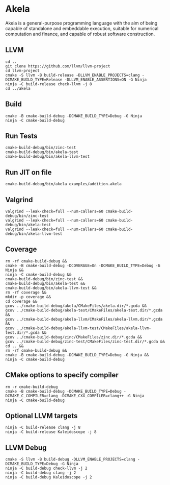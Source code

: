 # Akela
Akela is a general-purpose programming language with the aim of being
capable of standalone and embeddable execution,
suitable for numerical computation and finance,
and capable of robust software construction.

## LLVM
    cd ..
    git clone https://github.com/llvm/llvm-project
    cd llvm-project
	cmake -S llvm -B build-release -DLLVM_ENABLE_PROJECTS=clang -DCMAKE_BUILD_TYPE=Release -DLLVM_ENABLE_ASSERTIONS=ON -G Ninja
	ninja -C build-release check-llvm -j 8
    cd ../akela

## Build
    cmake -B cmake-build-debug -DCMAKE_BUILD_TYPE=Debug -G Ninja
    ninja -C cmake-build-debug

## Run Tests
    cmake-build-debug/bin/zinc-test
    cmake-build-debug/bin/akela-test
    cmake-build-debug/bin/akela-llvm-test

## Run JIT on file
    cmake-build-debug/bin/akela examples/addition.akela

## Valgrind
    valgrind --leak-check=full --num-callers=60 cmake-build-debug/bin/zinc-test
    valgrind --leak-check=full --num-callers=60 cmake-build-debug/bin/akela-test
    valgrind --leak-check=full --num-callers=60 cmake-build-debug/bin/akela-llvm-test

## Coverage
    rm -rf cmake-build-debug &&
    cmake -B cmake-build-debug -DCOVERAGE=On -DCMAKE_BUILD_TYPE=Debug -G Ninja &&
    ninja -C cmake-build-debug &&
    cmake-build-debug/bin/zinc-test &&
    cmake-build-debug/bin/akela-test &&
    cmake-build-debug/bin/akela-llvm-test &&
    rm -rf coverage &&
    mkdir -p coverage &&
    cd coverage &&
    gcov ../cmake-build-debug/akela/CMakeFiles/akela.dir/*.gcda &&
    gcov ../cmake-build-debug/akela-test/CMakeFiles/akela-test.dir/*.gcda &&
    gcov ../cmake-build-debug/akela-llvm/CMakeFiles/akela-llvm.dir/*.gcda &&
    gcov ../cmake-build-debug/akela-llvm-test/CMakeFiles/akela-llvm-test.dir/*.gcda &&
    gcov ../cmake-build-debug/zinc/CMakeFiles/zinc.dir/*.gcda &&
    gcov ../cmake-build-debug/zinc-test/CMakeFiles/zinc-test.dir/*.gcda &&
    cd .. &&
    rm -rf cmake-build-debug &&
    cmake -B cmake-build-debug -DCMAKE_BUILD_TYPE=Debug -G Ninja &&
    ninja -C cmake-build-debug

## CMake options to specify compiler
    rm -r cmake-build-debug
    cmake -B cmake-build-debug -DCMAKE_BUILD_TYPE=Debug -DCMAKE_C_COMPILER=clang -DCMAKE_CXX_COMPILER=clang++ -G Ninja
    ninja -C cmake-build-debug

## Optional LLVM targets
	ninja -C build-release clang -j 8
	ninja -C build-release Kaleidoscope -j 8

## LLVM Debug
    cmake -S llvm -B build-debug -DLLVM_ENABLE_PROJECTS=clang -DCMAKE_BUILD_TYPE=Debug -G Ninja
	ninja -C build-debug check-llvm -j 2
	ninja -C build-debug clang -j 2
	ninja -C build-debug Kaleidoscope -j 2
